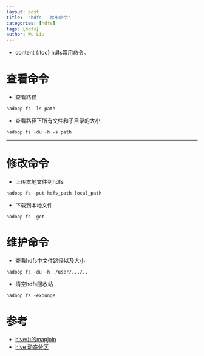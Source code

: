 ```yaml
---
layout: post
title:  "hdfs - 常用命令"
categories: [hdfs]
tags: [hdfs]
author: Wu Liu
---
```


* content
{:toc}
hdfs常用命令。




# 查看命令
 - 查看路径
```
hadoop fs -ls path
```

 - 查看路径下所有文件和子目录的大小
```
hadoop fs -du -h -s path
```

-----------------------------------------------------------

# 修改命令

 - 上传本地文件到hdfs
```
hadoop fs -put hdfs_path local_path
```

 - 下载到本地文件
```
hadoop fs -get 
```

# 维护命令

 - 查看hdfs中文件路径以及大小
```
hadoop fs -du -h  /user/.../..
```

 - 清空hdfs回收站
```
hadoop fs -expunge
```


# 参考
 - [hive中的mapjoin](https://blog.csdn.net/yycdaizi/article/details/50158573)
 - [hive 动态分区](https://cwiki.apache.org/confluence/display/Hive/Configuration+Properties)
